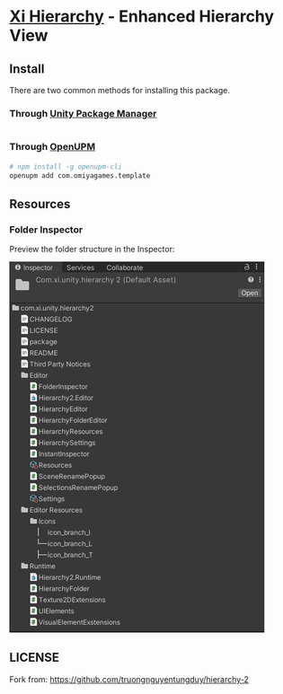 # [Xi Hierarchy](https://github.com/oovm/Xi-Hierarchy) - Enhanced Hierarchy View





## Install

There are two common methods for installing this package.

### Through [Unity Package Manager](https://docs.unity3d.com/Manual/upm-ui-giturl.html)

```sh

```

### Through [OpenUPM](https://openupm.com/)

```sh
# npm install -g openupm-cli
openupm add com.omiyagames.template
```

## Resources

### Folder Inspector

Preview the folder structure in the Inspector:

![](./.github/Readme/FolderInspector.png)




## LICENSE

Fork from: https://github.com/truongnguyentungduy/hierarchy-2


